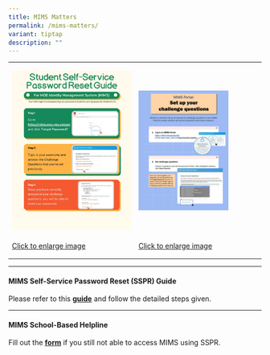 ```yaml
---
title: MIMS Matters
permalink: /mims-matters/
variant: tiptap
description: ""
---
```

<table style="minWidth: 50px">
<colgroup>
<col>
<col>
</colgroup>
<tbody>
<tr>
<td rowspan="1" colspan="1">
<p></p><a class="isomer-image-wrapper" href="https://www.frontierpri.moe.edu.sg/files/SSPR_Reset_Password.pdf"><img style="width: 100%" height="auto" width="100%" alt="" src="/images/SSPR_Reset_Password.jpg"></a>
</td>
<td rowspan="1" colspan="1">
<p></p><a class="isomer-image-wrapper" href="https://www.frontierpri.moe.edu.sg/files/SSPR_Setup_Questions.pdf"><img style="width: 75%;" height="auto" width="100%" alt="" src="/images/SSPR_Setup_Questions.jpg"></a>
</td>
</tr>
<tr>
<td rowspan="1" colspan="1">
<p><a href="/Images/SSPR_Reset_Password.jpg" rel="noopener nofollow" target="_blank">Click to enlarge image</a>
</p>
</td>
<td rowspan="1" colspan="1">
<p><a href="/images/SSPR_Setup_Questions.jpg" rel="noopener nofollow" target="_blank">Click to enlarge image</a>
</p>
</td>
</tr>
</tbody>
</table>
<hr>
<h4>MIMS Self-Service Password Reset (SSPR) Guide</h4>
<p>Please refer to this <strong><a href="/files/MIMS_SSPR_Guide.pdf" rel="noopener noreferrer nofollow" target="_blank">guide</a></strong> and
follow the detailed steps given.</p>
<hr>
<h4>MIMS School-Based Helpline</h4>
<p>Fill out the <strong><a href="https://go.gov.sg/frontier-formsg" rel="noopener noreferrer nofollow" target="_blank"><u>form</u></a></strong> if
you still not able to access MIMS using SSPR.</p>
<p></p>